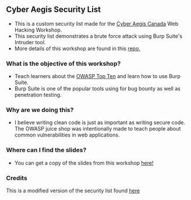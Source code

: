 ## Cyber Aegis Security List

- This is a custom security list made for the [Cyber Aegis Canada](https://cyber-aegis.ca/) Web Hacking Workshop.
- This security list demonstrates a brute force attack using Burp Suite's Intruder tool. 
- More details of this workshop are found in this [repo.](https://github.com/rachelwritingcode/Web-Hacking-And-Burp-Suite-Workshop)

### What is the objective of this workshop? 
- Teach learners about the [OWASP Top Ten](https://owasp.org/www-project-top-ten/) and learn how to use Burp Suite.
- Burp Suite is one of the popular tools using for bug bounty as well as penetration testing.

### Why are we doing this?
- I believe writing clean code is just as important as writing secure code. The OWASP juice shop was intentionally made to teach people about common vulnerabilities in web applications. 

### Where can I find the slides? 
- You can get a copy of the slides from this workshop [here!](https://docs.google.com/presentation/d/1SBCKRcQGZVdjvF8puu5WnH3cAULQwXIaBr0HiW_qaXI/edit?usp=sharing)

### Credits
This is a modified version of the security list found [here](https://github.com/danielmiessler/SecLists/blob/master/Passwords/Common-Credentials/best1050.txt)
